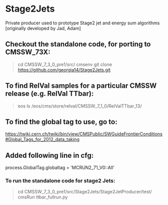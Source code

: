 # Stage2Jets
Private producer used to prototype Stage2 jet and energy sum algorithms [originally developed by Jad, Adam]

## Checkout the standalone code, for porting to CMSSW_73X:
> cd CMSSW_7_3_0_pre1/src/
> cmsenv
> git clone https://github.com/georgia14/Stage2Jets.git

## To find RelVal samples for a particular CMSSW release (e.g. RelVal TTbar):
> eos ls /eos/cms/store/relval/CMSSW_7_1_0/RelValTTbar_13/

## To find the global tag to use, go to:
https://twiki.cern.ch/twiki/bin/view/CMSPublic/SWGuideFrontierConditions#Global_Tags_for_2012_data_taking

## Added following line in cfg:
process.GlobalTag.globaltag = 'MCRUN2_71_V0::All'

### To run the standalone code for stage2 Jets:
> cd CMSSW_7_3_0_pre1/src/Stage2Jets/Stage2JetProducer/test/
> cmsRun ttbar_fullrun.py
